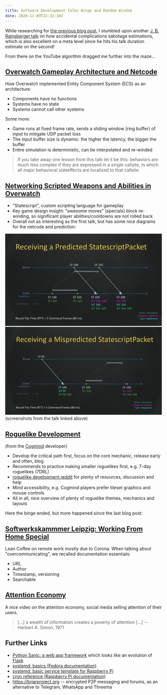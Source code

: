 ```yaml
---
title: Software Development Talks Binge and Random Wisdom
date: 2020-11-09T22:32:10Z
---
```


While researching for [the previous blog post](../economics-of-software-design/), I stumbled upon another [J. B. Rainsberger talk](https://www.youtube.com/watch?v=WSes_PexXcA) on how accidental complications sabotage estimations, which is also excellent on a meta level since he hits his talk duration estimate on the second!

From there on the YouTube algorithm dragged me further into the maze...

## [Overwatch Gameplay Architecture and Netcode](https://www.youtube.com/watch?v=W3aieHjyNvw)

How Overwatch implemented Entity Component System (ECS) as an architecture:

* Components have no functions
* Systems have no state
* Systems cannot call other systems

Some more:

* Game runs at fixed frame rate, sends a sliding window (ring buffer) of input to mitigate UDP packet loss
* The input buffer size is dynamic: the higher the latency, the bigger the buffer
* Entire simulation is deterministic, can be interpolated and re-winded

> If you take away one lesson from this talk let it be this: behaviors are much less complex if they are expressed in a single callsite, in which all major behavioral sideeffects are localized to that callsite.

## [Networking Scripted Weapons and Abilities in Overwatch](https://www.youtube.com/watch?v=ScyZjcjTlA4)

* "Statescript", custom scripting language for gameplay
* Key game design insight: "awesome moves" (specials) block re-winding, so significant player abilities/cooldowns are not rolled back
* Overall not as interesting as the first talk, but has some nice diagrams for the netcode and prediction:

![Predicted StatescriptPacket](predicted_packet.png)
![Mispredicted StatescriptPacket](mispredicted_packet.png)
(screenshots from the talk linked above)

## [Roguelike Development](https://www.youtube.com/watch?v=jviNpRGuCIU)

(from the [Cogmind](https://www.gridsagegames.com/cogmind/) developer)

* Develop the critical path first, focus on the core mechanic, release early and often, blog
* Recommends to practice making smaller roguelikes first, e.g. 7-day roguelikes (7DRL)
* [roguelike development reddit](https://www.reddit.com/r/roguelikedev/) for plenty of resources, discussion and help
* Mind accessibility, e.g. Cogmind players prefer tileset graphics and mouse controls
* All in all, nice overview of plenty of roguelike themes, mechanics and layouts

Here the binge ended, but more happened since the last blog post:

## [Softwerkskammmer Leipzig: Working From Home Special](https://www.meetup.com/de-DE/LE-software-craft-community/events/273864764/)

Lean Coffee on remote work mostly due to Corona. When talking about "overcommunicating", we recalled documentation essentials:

* URL
* Author
* Timestamp, versioning
* Searchable


## [Attention Economy](https://aeon.co/videos/a-handful-of-executives-control-the-attention-economy-time-for-attentive-resistance)

A nice video on the attention economy, social media selling attention of their users.

> [...] a wealth of information creates a poverty of attention [...]
> -- Herbert A. Simon, 1971

## Further Links

* [Python Sanic: a web app framework](https://github.com/huge-success/sanic/) which looks like an evolution of [Flask](https://palletsprojects.com/p/flask/)
* [systemd: basics (Fedora documentation)](https://docs.fedoraproject.org/en-US/quick-docs/understanding-and-administering-systemd/index.html)
* [systemd: basic service template for Raspberry Pi](https://www.raspberrypi.org/documentation/linux/usage/systemd.md)
* [cron reference (Raspberry Pi documentation)](https://www.raspberrypi.org/documentation/linux/usage/cron.md)
* https://briarproject.org -- encrypted P2P messaging and forums, as an alternative to Telegram, WhatsApp and Threema

